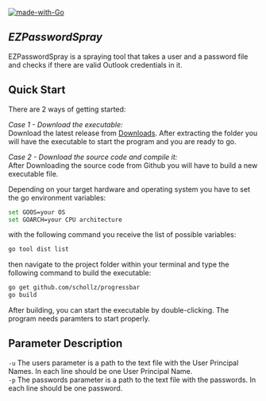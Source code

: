[![made-with-Go](https://img.shields.io/badge/Made%20with-Go-1f425f.svg)](http://golang.org)

## _EZPasswordSpray_

EZPasswordSpray is a spraying tool that takes a user and a password file and checks if there are valid Outlook credentials in it.

## Quick Start
There are 2 ways of getting started:

*Case 1 - Download the executable:*\
Download the latest release from [Downloads]. After extracting the folder you will have the executable to start the program and you are ready to go. 

*Case 2 - Download the source code and compile it:*\
After Downloading the source code from Github you will have to build a new executable file.

Depending on your target hardware and operating system you have to set the go environment variables:
```sh
set GOOS=your OS
set GOARCH=your CPU architecture
```

with the following command you receive the list of possible variables:
```sh
go tool dist list
```

then navigate to the project folder within your terminal and type the following command to build the executable:
```sh
go get github.com/schollz/progressbar
go build
```

After building, you can start the executable by double-clicking. The program needs paramters to start properly.

## Parameter Description

<code>-u</code> The users parameter is a path to the text file with the User Principal Names. In each line should be one User Principal Name.  
<code>-p</code> The passwords parameter is a path to the text file with the passwords. In each line should be one password.

[Downloads]:https://github.com/NSIDE-ATTACK-LOGIC/EZPasswordSpray/releases/tag/V1.0_Windows
